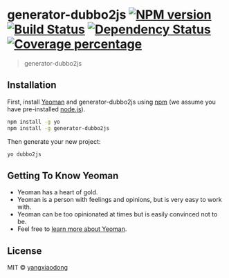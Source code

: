 # generator-dubbo2js [![NPM version][npm-image]][npm-url] [![Build Status][travis-image]][travis-url] [![Dependency Status][daviddm-image]][daviddm-url] [![Coverage percentage][coveralls-image]][coveralls-url]
> generator-dubbo2js

## Installation

First, install [Yeoman](http://yeoman.io) and generator-dubbo2js using [npm](https://www.npmjs.com/) (we assume you have pre-installed [node.js](https://nodejs.org/)).

```bash
npm install -g yo
npm install -g generator-dubbo2js
```

Then generate your new project:

```bash
yo dubbo2js
```

## Getting To Know Yeoman

 * Yeoman has a heart of gold.
 * Yeoman is a person with feelings and opinions, but is very easy to work with.
 * Yeoman can be too opinionated at times but is easily convinced not to be.
 * Feel free to [learn more about Yeoman](http://yeoman.io/).

## License

MIT © [yangxiaodong](https://github.com/creasy2010)


[npm-image]: https://badge.fury.io/js/generator-dubbo2js.svg
[npm-url]: https://npmjs.org/package/generator-dubbo2js
[travis-image]: https://travis-ci.org/creasy2010/generator-dubbo2js.svg?branch=master
[travis-url]: https://travis-ci.org/creasy2010/generator-dubbo2js
[daviddm-image]: https://david-dm.org/creasy2010/generator-dubbo2js.svg?theme=shields.io
[daviddm-url]: https://david-dm.org/creasy2010/generator-dubbo2js
[coveralls-image]: https://coveralls.io/repos/creasy2010/generator-dubbo2js/badge.svg
[coveralls-url]: https://coveralls.io/r/creasy2010/generator-dubbo2js
